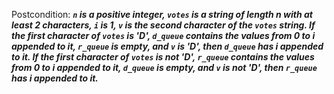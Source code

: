 Postcondition: ***`n` is a positive integer, `votes` is a string of length n with at least 2 characters, `i` is 1, `v` is the second character of the `votes` string. If the first character of `votes` is 'D', `d_queue` contains the values from 0 to i appended to it, `r_queue` is empty, and `v` is 'D', then `d_queue` has i appended to it. If the first character of `votes` is not 'D', `r_queue` contains the values from 0 to i appended to it, `d_queue` is empty, and `v` is not 'D', then `r_queue` has i appended to it.***